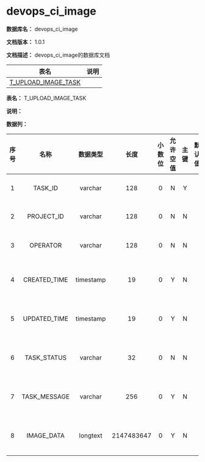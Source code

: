 # devops\_ci\_image

**数据库名：** devops\_ci\_image

**文档版本：** 1.0.1

**文档描述：** devops\_ci\_image的数据库文档

|                                   表名                                  |  说明 |
| :-------------------------------------------------------------------: | :-: |
| [T\_UPLOAD\_IMAGE\_TASK](devops\_ci\_image.md#T\_UPLOAD\_IMAGE\_TASK) |     |

**表名：** T\_UPLOAD\_IMAGE\_TASK

**说明：**

**数据列：**

|  序号 |       名称      |    数据类型   |     长度     | 小数位 | 允许空值 |  主键 | 默认值 |  说明  |
| :-: | :-----------: | :-------: | :--------: | :-: | :--: | :-: | :-: | :--: |
|  1  |    TASK\_ID   |  varchar  |     128    |  0  |   N  |  Y  |     | 任务ID |
|  2  |  PROJECT\_ID  |  varchar  |     128    |  0  |   N  |  N  |     | 项目ID |
|  3  |    OPERATOR   |  varchar  |     128    |  0  |   N  |  N  |     |  操作员 |
|  4  | CREATED\_TIME | timestamp |     19     |  0  |   Y  |  N  |     | 创建时间 |
|  5  | UPDATED\_TIME | timestamp |     19     |  0  |   Y  |  N  |     | 修改时间 |
|  6  |  TASK\_STATUS |  varchar  |     32     |  0  |   N  |  N  |     | 任务状态 |
|  7  | TASK\_MESSAGE |  varchar  |     256    |  0  |   Y  |  N  |     | 任务消息 |
|  8  |  IMAGE\_DATA  |  longtext | 2147483647 |  0  |   Y  |  N  |     | 镜像列表 |
